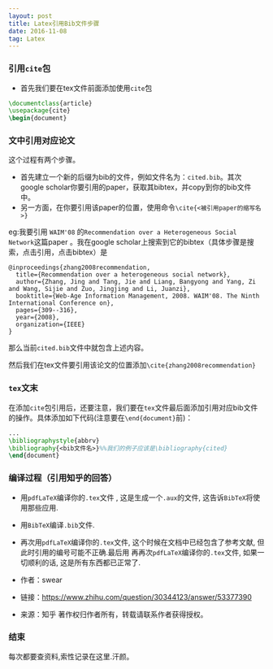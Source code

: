 ```yaml
---
layout: post
title: Latex引用Bib文件步骤
date: 2016-11-08 
tag: Latex
---
```


### 引用```cite```包

- 首先我们要在tex文件前面添加使用```cite```包

```latex
\documentclass{article}
\usepackage{cite}
\begin{document}
```

### 文中引用对应论文

这个过程有两个步骤。

- 首先建立一个新的后缀为bib的文件，例如文件名为：```cited.bib```。其次google  scholar你要引用的paper，获取其bibtex，并copy到你的bib文件中。
- 另一方面，在你要引用该paper的位置，使用命令```\cite{<被引用paper的缩写名>}```

eg:我要引用 ```WAIM'08``` 的```Recommendation over a Heterogeneous Social Network```这篇paper
。我在google scholar上搜索到它的bibtex（具体步骤是搜索，点击引用，点击bibtex）是

```
@inproceedings{zhang2008recommendation,
  title={Recommendation over a heterogeneous social network},
  author={Zhang, Jing and Tang, Jie and Liang, Bangyong and Yang, Zi and Wang, Sijie and Zuo, Jingjing and Li, Juanzi},
  booktitle={Web-Age Information Management, 2008. WAIM'08. The Ninth International Conference on},
  pages={309--316},
  year={2008},
  organization={IEEE}
}
```

那么当前```cited.bib```文件中就包含上述内容。

然后我们在tex文件要引用该论文的位置添加```\cite{zhang2008recommendation}```


### ```tex```文末

在添加```cite```包引用后，还要注意，我们要在```tex```文件最后面添加引用对应bib文件的操作。具体添加如下代码(注意要在```\end{document}```前)：

```latex
...
\bibliographystyle{abbrv}
\bibliography{<bib文件名>}%%我们的例子应该是\bibliography{cited}
\end{document}
```

### 编译过程（引用知乎的回答）

- 用```pdfLaTeX```编译你的```.tex```文件 , 这是生成一个```.aux```的文件, 这告诉```BibTeX```将使用那些应用.
- 用```BibTeX```编译```.bib```文件.
- 再次用```pdfLaTeX```编译你的```.tex```文件, 这个时候在文档中已经包含了参考文献, 但此时引用的编号可能不正确.最后用 再再次```pdfLaTeX```编译你的```.tex```文件, 如果一切顺利的话, 这是所有东西都已正常了.


- 作者：swear
- 链接：<a href="https://www.zhihu.com/question/30344123/answer/53377390">https://www.zhihu.com/question/30344123/answer/53377390</a>
- 来源：知乎 著作权归作者所有，转载请联系作者获得授权。


### 结束

每次都要查资料,索性记录在这里.汗颜。